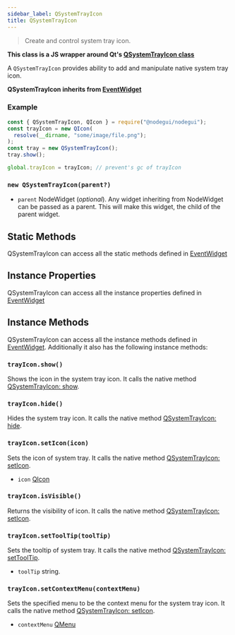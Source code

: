 ```yaml
---
sidebar_label: QSystemTrayIcon
title: QSystemTrayIcon
---
```


> Create and control system tray icon.

**This class is a JS wrapper around Qt's [QSystemTrayIcon class](https://doc.qt.io/qt-5/qsystemtrayicon.html)**

A `QSystemTrayIcon` provides ability to add and manipulate native system tray icon.

**QSystemTrayIcon inherits from [EventWidget](api/EventWidget.md)**

### Example

```javascript
const { QSystemTrayIcon, QIcon } = require("@nodegui/nodegui");
const trayIcon = new QIcon(
  resolve(__dirname, "some/image/file.png");
);
const tray = new QSystemTrayIcon();
tray.show();

global.trayIcon = trayIcon; // prevent's gc of trayIcon
```

### `new QSystemTrayIcon(parent?)`

- `parent` NodeWidget (_optional_). Any widget inheriting from NodeWidget can be passed as a parent. This will make this widget, the child of the parent widget.

## Static Methods

QSystemTrayIcon can access all the static methods defined in [EventWidget](api/EventWidget.md)

## Instance Properties

QSystemTrayIcon can access all the instance properties defined in [EventWidget](api/EventWidget.md)

## Instance Methods

QSystemTrayIcon can access all the instance methods defined in [EventWidget](api/EventWidget.md). Additionally it also has the following instance methods:

### `trayIcon.show()`

Shows the icon in the system tray icon. It calls the native method [QSystemTrayIcon: show](https://doc.qt.io/qt-5/qsystemtrayicon.html#show).

### `trayIcon.hide()`

Hides the system tray icon. It calls the native method [QSystemTrayIcon: hide](https://doc.qt.io/qt-5/qsystemtrayicon.html#hide).

### `trayIcon.setIcon(icon)`

Sets the icon of system tray. It calls the native method [QSystemTrayIcon: setIcon](https://doc.qt.io/qt-5/qsystemtrayicon.html#icon-prop).

- `icon` [QIcon](api/QIcon.md)

### `trayIcon.isVisible()`

Returns the visibility of icon. It calls the native method [QSystemTrayIcon: setIcon](https://doc.qt.io/qt-5/qsystemtrayicon.html#visible-prop).

### `trayIcon.setToolTip(toolTip)`

Sets the tooltip of system tray. It calls the native method [QSystemTrayIcon: setToolTip](https://doc.qt.io/qt-5/qsystemtrayicon.html#toolTip-prop).

- `toolTip` string.

### `trayIcon.setContextMenu(contextMenu)`

Sets the specified menu to be the context menu for the system tray icon. It calls the native method [QSystemTrayIcon: setIcon](https://doc.qt.io/qt-5/qsystemtrayicon.html#setContextMenu).

- `contextMenu` [QMenu](api/QMenu.md)
